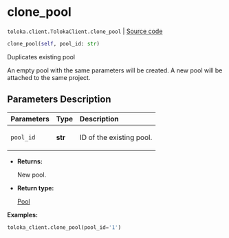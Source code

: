 # clone_pool
`toloka.client.TolokaClient.clone_pool` | [Source code](https://github.com/Toloka/toloka-kit/blob/v0.1.24/src/client.py#L44)

```python
clone_pool(self, pool_id: str)
```

Duplicates existing pool


An empty pool with the same parameters will be created.
A new pool will be attached to the same project.

## Parameters Description

| Parameters | Type | Description |
| :----------| :----| :-----------|
`pool_id`|**str**|<p>ID of the existing pool.</p>

* **Returns:**

  New pool.

* **Return type:**

  [Pool](toloka.client.pool.Pool.md)

**Examples:**

```python
toloka_client.clone_pool(pool_id='1')
```
